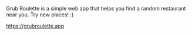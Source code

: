 Grub Roulette is a simple web app that helps you find a random restaurant near you. Try new places! :)

https://grubroulette.app

